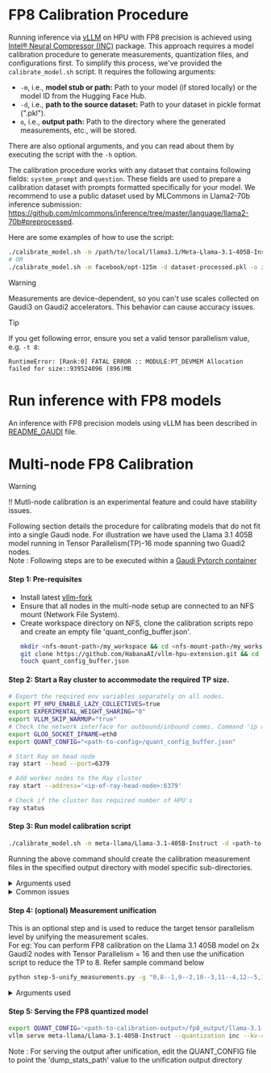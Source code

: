 # FP8 Calibration Procedure

Running inference via [vLLM](https://github.com/vllm-project/vllm) on HPU with FP8 precision is achieved using [Intel® Neural Compressor (INC)](https://docs.habana.ai/en/latest/PyTorch/Inference_on_PyTorch/Quantization/Inference_Using_FP8.html#inference-using-fp8) package. This approach requires a model calibration procedure to generate measurements, quantization files, and configurations first. To simplify this process, we've provided the `calibrate_model.sh` script. It requires the following arguments:

- `-m`, i.e., **model stub or path:** Path to your model (if stored locally) or the model ID from the Hugging Face Hub.
- `-d`, i.e., **path to the source dataset:** Path to your dataset in pickle format (".pkl").
- `o`, i.e., **output path:** Path to the directory where the generated measurements, etc., will be stored.

There are also optional arguments, and you can read about them by executing the script with the `-h` option.

The calibration procedure works with any dataset that contains following fields: `system_prompt` and `question`. These fields are used to prepare a calibration dataset with prompts formatted specifically for your model. We recommend to use a public dataset used by MLCommons in Llama2-70b inference submission: https://github.com/mlcommons/inference/tree/master/language/llama2-70b#preprocessed.

Here are some examples of how to use the script:

```bash
./calibrate_model.sh -m /path/to/local/llama3.1/Meta-Llama-3.1-405B-Instruct/ -d dataset-processed.pkl -o /path/to/measurements/vllm-benchmarks/inc -b 128 -t 8 -l 4096
# OR
./calibrate_model.sh -m facebook/opt-125m -d dataset-processed.pkl -o inc/
```

> [!WARNING] 
> Measurements are device-dependent, so you can't use scales collected on Gaudi3 on Gaudi2 accelerators. This behavior can cause accuracy issues.

> [!TIP]
> If you get following error, ensure you set a valid tensor parallelism value, e.g. `-t 8`:
> ```
> RuntimeError: [Rank:0] FATAL ERROR :: MODULE:PT_DEVMEM Allocation failed for size::939524096 (896)MB
> ```

# Run inference with FP8 models

An inference with FP8 precision models using vLLM has been described in [README_GAUDI](https://github.com/HabanaAI/vllm-fork/blob/habana_main/README_GAUDI.md#quantization-fp8-inference-and-model-calibration-process) file.

# Multi-node FP8 Calibration 

> [!WARNING] 
> !! Mutli-node calibration is an experimental feature and could have stability issues.

Following section details the procedure for calibrating models that do not fit into a single Gaudi node. For illustration we have used the Llama 3.1 405B model running in Tensor Parallelism(TP)-16 mode spanning two Guadi2 nodes.<br>
Note : Following steps are to be executed within a [Gaudi Pytorch container](https://docs.habana.ai/en/latest/Installation_Guide/Additional_Installation/Docker_Installation.html#use-intel-gaudi-containers)

#### Step 1: Pre-requisites
  - Install latest [vllm-fork](https://github.com/HabanaAI/vllm-fork/blob/habana_main/README_GAUDI.md#build-and-install-vllm)
  - Ensure that all nodes in the multi-node setup are connected to an NFS mount (Network File System).
  - Create workspace directory on NFS, clone the calibration scripts repo and create an empty file 'quant_config_buffer.json'.
    ```bash
    mkdir <nfs-mount-path>/my_workspace && cd <nfs-mount-path>/my_workspace
    git clone https://github.com/HabanaAI/vllm-hpu-extension.git && cd vllm-hpu-extension/calibration
    touch quant_config_buffer.json 
    ```

#### Step 2: Start a Ray cluster to accommodate the required TP size. 
```bash
# Export the required env variables separately on all nodes.
export PT_HPU_ENABLE_LAZY_COLLECTIVES=true
export EXPERIMENTAL_WEIGHT_SHARING="0"
export VLLM_SKIP_WARMUP="true"
# Check the network interface for outbound/inbound comms. Command 'ip a' or 'ifconfig' should list all the interfaces
export GLOO_SOCKET_IFNAME=eth0
export QUANT_CONFIG="<path-to-config>/quant_config_buffer.json"

# Start Ray on head node
ray start --head --port=6379

# Add worker nodes to the Ray cluster
ray start --address='<ip-of-ray-head-node>:6379'

# Check if the cluster has required number of HPU's
ray status
```

#### Step 3: Run model calibration script
```bash
./calibrate_model.sh -m meta-llama/Llama-3.1-405B-Instruct -d <path-to-dataset>/open_orca_gpt4_tokenized_llama.calibration_1000.pkl -o <path-to-calibration-output>/fp8_output -l 10 -t 16 -b 1
```
Running the above command should create the calibration measurement files in the specified output directory with model specific sub-directories.<br>
<details><summary>Arguments used</summary>
-m for model-id/path<br> 
-d dataset pickle path<br> 
-o output directory on nfs<br> 
-l limit number of data samples used for calibration to the specified value<br> 
-t tensor parallelism<br> 
-b batch_size for calibration<br> </details>

<details><summary>Common issues</summary> 
  
  1. Facing error "nic/port is down". <br>
  This happens when the Gaudi card nic ports are down. On every node check the port status as below.<br>
  Note : Following commands should be run on the host and NOT inside the container. <br>
     
```bash
cd /opt/habanalabs/qual/gaudi2/bin 
./manage_network_ifs.sh --status 
# All the ports should be in 'up' state. Try flipping the state
./manage_network_ifs.sh --down 
./manage_network_ifs.sh --up 
```  
  </details>


#### Step 4: (optional) Measurement unification <p>
This is an optional step and is used to reduce the target tensor parallelism level by unifying the measurement scales.<br> For eg: You can perform FP8 calibration on the Llama 3.1 405B model on 2x Gaudi2 nodes with Tensor Parallelism = 16 and then use the unification script to reduce the TP to 8. Refer sample command below
```bash
python step-5-unify_measurements.py -g "0,8--1,9--2,10--3,11--4,12--5,13--6,14--7,15"  -m <path-to-calibration-output>/fp8_output/llama-3.1-405b-instruct/g2/ -o ./unification_files_8x
```
<details><summary>Arguments used</summary>
-g - card grouping to use during unification, card indices separated by commas and groups separated by double dash<br>
-m - calibration output path which has the measurement files <br>
-o - output directory where unification output gets written<br></details>

#### Step 5: Serving the FP8 quantized model <p>
```bash
export QUANT_CONFIG='<path-to-calibration-output>/fp8_output/llama-3.1-405b-instruct/maxabs_quant_g2.json'
vllm serve meta-llama/Llama-3.1-405B-Instruct --quantization inc --kv-cache-dtype fp8_inc --weights-load-device cpu --tensor-parallel-size 8
```
Note : For serving the output after unification, edit the QUANT_CONFIG file to point the 'dump_stats_path' value to the unification output directory


